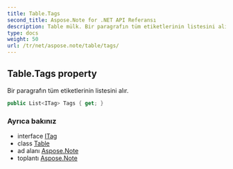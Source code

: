 ```yaml
---
title: Table.Tags
second_title: Aspose.Note for .NET API Referansı
description: Table mülk. Bir paragrafın tüm etiketlerinin listesini alır.
type: docs
weight: 50
url: /tr/net/aspose.note/table/tags/
---
```

## Table.Tags property

Bir paragrafın tüm etiketlerinin listesini alır.

```csharp
public List<ITag> Tags { get; }
```

### Ayrıca bakınız

* interface [ITag](../../itag/)
* class [Table](../)
* ad alanı [Aspose.Note](../../table/)
* toplantı [Aspose.Note](../../../)


